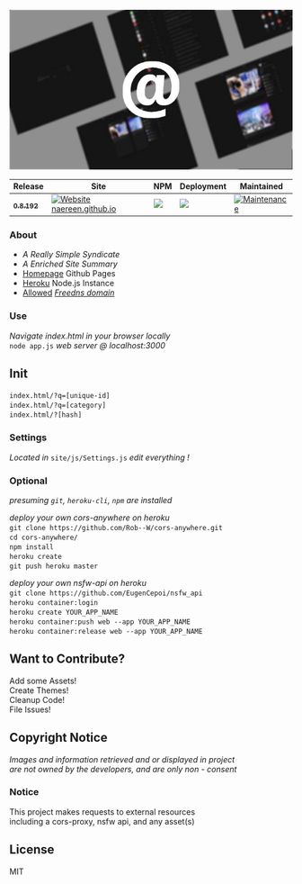 <br>
<img src='capture.jpg'>

Release | Site | NPM | Deployment | Maintained
--- | --- | --- | --- | ---
<b>[<sub style='bottom:5px'>0.8.192</sub>](https://github.com/acktic/acktic.github.io/releases/tag/0.8.192 "0.8.192")</b> | [![Website naereen.github.io](https://img.shields.io/website-up-down-green-red/https/acktic.github.io.svg)](https://acktic.github.io/) | <img src='https://github.com/acktic/acktic.github.io/actions/workflows/node.js.yml/badge.svg'> | <img src='https://heroku-badge.herokuapp.com/?app=acktic-github-io&style=flat&svg=1'> | [![Maintenance](https://img.shields.io/badge/Maintained%3F-yes-green.svg)](https://GitHub.com/acktic/acktic.github.io/graphs/commit-activity)

### About

  - <em>A Really Simple Syndicate</em>
  - <em>A Enriched Site Summary</em>
  - [Homepage](https://acktic.github.io "Homepage") Github Pages
  - [Heroku](https://acktic.herokuapp.com "Heroku") Node.js Instance
  - [Allowed](http://ack.allowed.org "Allowed") <em>[Freedns domain](https://freedns.afraid.org/)</em>

### Use

  <em>Navigate index.html in your browser locally</em><br>
  `node app.js` <em>web server @ localhost:3000</em>

## Init

  `index.html/?q=[unique-id]`<br>
  `index.html/?q=[category]`<br>
  `index.html/?[hash]`<br>

### Settings

<em>Located in</em> `site/js/Settings.js` <em> edit everything !</em>

### Optional

<em>presuming `git`, `heroku-cli`, `npm` are installed</em>

<em>deploy your own cors-anywhere on heroku</em><br>
`git clone https://github.com/Rob--W/cors-anywhere.git`<br>
`cd cors-anywhere/`<br>
`npm install`<br>
`heroku create`<br>
`git push heroku master`<br>

<em>deploy your own nsfw-api on heroku</em><br>
`git clone https://github.com/EugenCepoi/nsfw_api`<br>
`heroku container:login`<br>
`heroku create YOUR_APP_NAME`<br>
`heroku container:push web --app YOUR_APP_NAME`<br>
`heroku container:release web --app YOUR_APP_NAME`<br>

Want to Contribute?
----

Add some Assets!<br>
Create Themes!<br>
Cleanup Code!<br>
File Issues!<br>

Copyright Notice
----

<em>Images and information retrieved and or displayed in project<br> are not owned by the developers, and are only non - consent</em>

### Notice

  This project makes requests to external resources<br>
  including a cors-proxy, nsfw api, and any asset(s)

License
----

MIT

